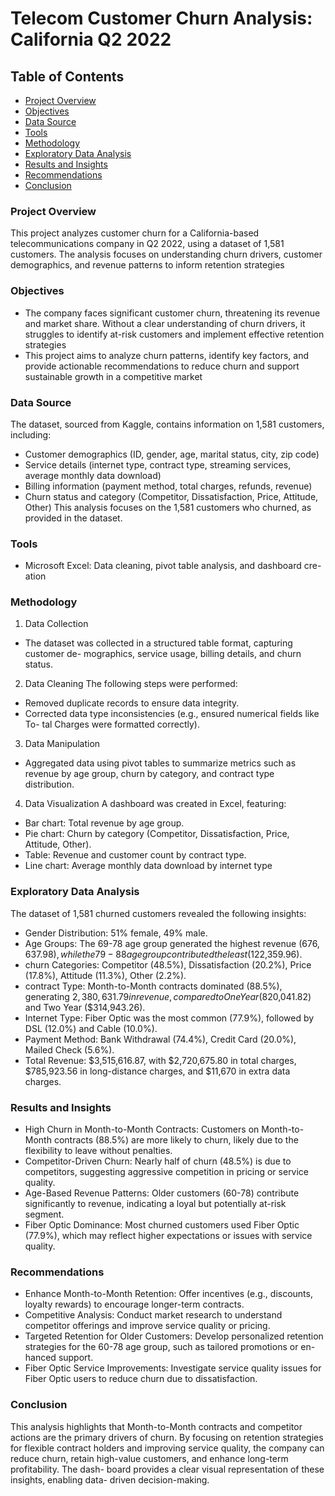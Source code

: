 # Telecom Customer Churn Analysis: California Q2 2022
## Table of Contents
- [Project Overview](#project-overview)
- [Objectives](#objectives)
- [Data Source](#data-source)
- [Tools](#tools)
- [Methodology](#methodology)
- [Exploratory Data Analysis](#exploratory-data-analysis)
- [Results and Insights](#results-and-insights)
- [Recommendations](#recommendations)
- [Conclusion](#conclusion)
### Project Overview
This project analyzes customer churn for a California-based telecommunications company in Q2 2022, using a dataset of 1,581 customers. The analysis focuses on understanding churn drivers, customer demographics, and revenue patterns to inform retention strategies
### Objectives
- The company faces significant customer churn, threatening its revenue and market share. Without a clear understanding of churn drivers, it struggles to identify at-risk customers and implement effective retention strategies
- This project aims to analyze churn patterns, identify key factors, and provide actionable recommendations to reduce churn and support sustainable growth in a competitive market
### Data Source
The dataset, sourced from Kaggle, contains information on 1,581 customers, including:
-	Customer demographics (ID, gender, age, marital status, city, zip code)
-	Service details (internet type, contract type, streaming services, average monthly data download)
-	Billing information (payment method, total charges, refunds, revenue)
-	Churn status and category (Competitor, Dissatisfaction, Price, Attitude, Other)
 This analysis focuses on the 1,581 customers who churned, as provided in the dataset.
### Tools
- Microsoft Excel: Data cleaning, pivot table analysis, and dashboard cre- ation
### Methodology

1.	Data Collection
- The dataset was collected in a structured table format, capturing customer de- mographics, service usage, billing details, and churn status.
	
2.	Data Cleaning
The following steps were performed:
- Removed duplicate records to ensure data integrity.
-	Corrected data type inconsistencies (e.g., ensured numerical fields like To- tal Charges were formatted correctly).

3.	Data Manipulation
- Aggregated data using pivot tables to summarize metrics such as revenue by age group, churn by category, and contract type distribution.

4. Data Visualization
A dashboard was created in Excel, featuring:
-	Bar chart: Total revenue by age group.
- Pie chart: Churn by category (Competitor, Dissatisfaction, Price, Attitude, Other).
- Table: Revenue and customer count by contract type.
- Line chart: Average monthly data download by internet type

### Exploratory Data Analysis
The dataset of 1,581 churned customers revealed the following insights:
- Gender Distribution: 51% female, 49% male.
- 	Age Groups: The 69-78 age group generated the highest revenue ($676,637.98), while the 79-88 age group contributed the least ($122,359.96).
-  churn Categories: Competitor (48.5%), Dissatisfaction (20.2%), Price (17.8%),
Attitude (11.3%), Other (2.2%).
- contract Type: Month-to-Month contracts dominated (88.5%), generating $2,380,631.79 in revenue, compared to One Year ($820,041.82) and Two Year ($314,943.26).
- Internet Type: Fiber Optic was the most common (77.9%), followed by DSL (12.0%) and Cable (10.0%).
- Payment Method: Bank Withdrawal (74.4%), Credit Card (20.0%), Mailed Check (5.6%).
- Total Revenue: $3,515,616.87, with $2,720,675.80 in total charges, $785,923.56 in long-distance charges, and $11,670 in extra data charges.

### Results and Insights
- High Churn in Month-to-Month Contracts: Customers on Month-to-Month contracts (88.5%) are more likely to churn, likely due to the flexibility to leave without penalties.
- Competitor-Driven Churn: Nearly half of churn (48.5%) is due to competitors, suggesting aggressive competition in pricing or service quality.
- Age-Based Revenue Patterns: Older customers (60-78) contribute significantly to revenue, indicating a loyal but potentially at-risk segment.
- Fiber Optic Dominance: Most churned customers used Fiber Optic (77.9%), which may reflect higher expectations or issues with service quality.

### Recommendations
- Enhance Month-to-Month Retention: Offer incentives (e.g., discounts, loyalty rewards) to encourage longer-term contracts.
- Competitive Analysis: Conduct market research to understand competitor offerings and improve service quality or pricing.
- Targeted Retention for Older Customers: Develop personalized retention strategies for the 60-78 age group, such as tailored promotions or en- hanced support.
-	Fiber Optic Service Improvements: Investigate service quality issues for Fiber Optic users to reduce churn due to dissatisfaction.
 
### Conclusion
This analysis highlights that Month-to-Month contracts and competitor actions are the primary drivers of churn. By focusing on retention strategies for flexible contract holders and improving service quality, the company can reduce churn, retain high-value customers, and enhance long-term profitability. The dash- board provides a clear visual representation of these insights, enabling data- driven decision-making.




